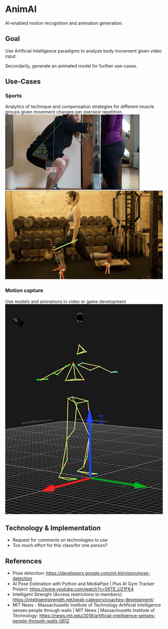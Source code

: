 # AnimAI

AI-enabled motion recognition and animation generation.

## Goal
Use Artificial Intelligence paradigms to analyze body movement given video input.

Secondarily, generate an animated model for further use-cases.

## Use-Cases
### Sports
Analytics of technique and compensation strategies for different muscle groups given movement changes per exersice repetition.\
![Squat](refs/graphics/Squat-Analytics.png)
![SSquat](refs/graphics/SplitSquat-Analytics.png)

### Motion capture 
Use models and animations in video or game development
![MC](refs/graphics/Motion-capture.png)

## Technology & Implementation
- Request for comments on technologies to use
- Too much effort for this class/for one person?

## References
- Pose detection: https://developers.google.com/ml-kit/vision/pose-detection 
- AI Pose Estimation with Python and MediaPipe | Plus AI Gym Tracker Project: https://www.youtube.com/watch?v=06TE_U21FK4
- Intelligent Strenght (Access restrictions to members): https://intelligentstrength.net/peak-category/coaches-development/ 
- MIT News - Massachusetts Institute of Technology
Artificial intelligence senses people through walls | MIT News | Massachusetts Institute of Technology: https://news.mit.edu/2018/artificial-intelligence-senses-people-through-walls-0612